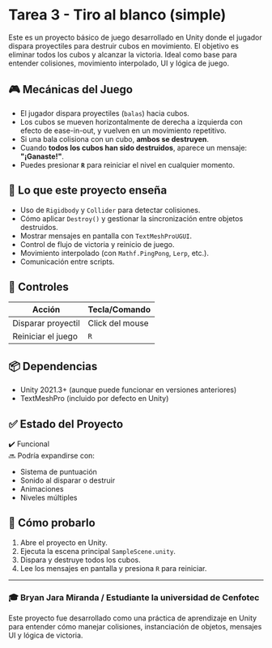 # Tarea 3 - Tiro al blanco (simple)

Este es un proyecto básico de juego desarrollado en Unity donde el jugador dispara proyectiles para destruir cubos en movimiento. El objetivo es eliminar todos los cubos y alcanzar la victoria. Ideal como base para entender colisiones, movimiento interpolado, UI y lógica de juego.

## 🎮 Mecánicas del Juego

- El jugador dispara proyectiles (`balas`) hacia cubos.
- Los cubos se mueven horizontalmente de derecha a izquierda con efecto de ease-in-out, y vuelven en un movimiento repetitivo.
- Si una bala colisiona con un cubo, **ambos se destruyen**.
- Cuando **todos los cubos han sido destruidos**, aparece un mensaje: **"¡Ganaste!"**.
- Puedes presionar **`R`** para reiniciar el nivel en cualquier momento.

## 🧠 Lo que este proyecto enseña

- Uso de `Rigidbody` y `Collider` para detectar colisiones.
- Cómo aplicar `Destroy()` y gestionar la sincronización entre objetos destruidos.
- Mostrar mensajes en pantalla con `TextMeshProUGUI`.
- Control de flujo de victoria y reinicio de juego.
- Movimiento interpolado (con `Mathf.PingPong`, `Lerp`, etc.).
- Comunicación entre scripts.

## 🚀 Controles

| Acción                 | Tecla/Comando   |
|------------------------|-----------------|
| Disparar proyectil     | Click del mouse |
| Reiniciar el juego     | `R`             |

## 📦 Dependencias

- Unity 2021.3+ (aunque puede funcionar en versiones anteriores)
- TextMeshPro (incluido por defecto en Unity)

## ✅ Estado del Proyecto

✔️ Funcional  
🔜 Podría expandirse con:  
- Sistema de puntuación  
- Sonido al disparar o destruir  
- Animaciones  
- Niveles múltiples

## 🧪 Cómo probarlo

1. Abre el proyecto en Unity.
2. Ejecuta la escena principal `SampleScene.unity`.
3. Dispara y destruye todos los cubos.
4. Lee los mensajes en pantalla y presiona `R` para reiniciar.

---

### 🎓 Bryan Jara Miranda / Estudiante la universidad de Cenfotec

Este proyecto fue desarrollado como una práctica de aprendizaje en Unity para entender cómo manejar colisiones, instanciación de objetos, mensajes UI y lógica de victoria.  